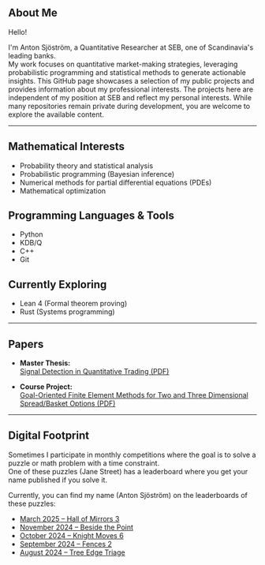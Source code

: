 ## About Me

Hello!

I'm Anton Sjöström, a Quantitative Researcher at SEB, one of Scandinavia's leading banks.  
My work focuses on quantitative market-making strategies, leveraging probabilistic programming and statistical methods to generate actionable insights. This GitHub page showcases a selection of my public projects and provides information about my professional interests. The projects here are independent of my position at SEB and reflect my personal interests. While many repositories remain private during development, you are welcome to explore the available content.

---

## Mathematical Interests

- Probability theory and statistical analysis
- Probabilistic programming (Bayesian inference)
- Numerical methods for partial differential equations (PDEs)
- Mathematical optimization

## Programming Languages & Tools

- Python
- KDB/Q
- C++
- Git

## Currently Exploring

- Lean 4 (Formal theorem proving)
- Rust (Systems programming)

---

## Papers

- **Master Thesis:**  
  [Signal Detection in Quantitative Trading (PDF)](./SignalDetection_MasterThesis.pdf)

- **Course Project:**  
  [Goal-Oriented Finite Element Methods for Two and Three Dimensional Spread/Basket Options (PDF)](./GoalOriented_FEM_Project.pdf)

---

## Digital Footprint

Sometimes I participate in monthly competitions where the goal is to solve a puzzle or math problem with a time constraint.  
One of these puzzles (Jane Street) has a leaderboard where you get your name published if you solve it.

Currently, you can find my name (Anton Sjöström) on the leaderboards of these puzzles:

- [March 2025 – Hall of Mirrors 3](https://www.janestreet.com/puzzles/hall-of-mirrors-3-solution/)
- [November 2024 – Beside the Point](https://www.janestreet.com/puzzles/beside-the-point-solution/)
- [October 2024 – Knight Moves 6](https://www.janestreet.com/puzzles/knight-moves-6-solution/)
- [September 2024 – Fences 2](https://www.janestreet.com/puzzles/fences-2-solution/)
- [August 2024 – Tree Edge Triage](https://www.janestreet.com/puzzles/tree-edge-triage-solution/)
